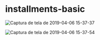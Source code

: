 # installments-basic

![Captura de tela de 2019-04-06 15-37-37](https://user-images.githubusercontent.com/28025814/55673765-a3e1fc80-5882-11e9-80e5-27812676af6e.png)

![Captura de tela de 2019-04-06 15-37-54](https://user-images.githubusercontent.com/28025814/55673775-c07e3480-5882-11e9-9f7e-1ad3480ae2a5.png)
